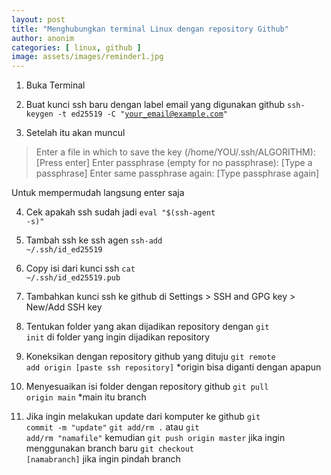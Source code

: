 ```yaml
---
layout: post
title: "Menghubungkan terminal Linux dengan repository Github"
author: anonim
categories: [ linux, github ]
image: assets/images/reminder1.jpg
---
```


1. Buka Terminal
2. Buat kunci ssh baru dengan label email yang digunakan github
<code>ssh-keygen -t ed25519 -C "your_email@example.com"</code>

3. Setelah itu akan muncul 
> Enter a file in which to save the key (/home/YOU/.ssh/ALGORITHM):[Press enter]
> Enter passphrase (empty for no passphrase): [Type a passphrase]
> Enter same passphrase again: [Type passphrase again]

Untuk mempermudah langsung enter saja

4. Cek apakah ssh sudah jadi
<code>eval "$(ssh-agent -s)"</code>

5. Tambah ssh ke ssh agen
<code>ssh-add ~/.ssh/id_ed25519</code>

6. Copy isi dari kunci ssh
<code>cat ~/.ssh/id_ed25519.pub</code>

7. Tambahkan kunci ssh ke github di Settings > SSH and GPG key > New/Add SSH key
8. Tentukan folder yang akan dijadikan repository dengan
<code>git init</code>
di folder yang ingin dijadikan repository

9. Koneksikan dengan repository github yang dituju
<code>git remote add origin [paste ssh repository]</code>
*origin bisa diganti dengan apapun

10. Menyesuaikan isi folder dengan repository github
<code>git pull origin main</code>
*main itu branch

11. Jika ingin melakukan update dari komputer ke github
<code>git commit -m "update"</code>
<code>git add/rm .</code>
atau
<code>git add/rm "namafile"</code>
kemudian
<code>git push origin master</code>
jika ingin menggunakan branch baru
<code>git checkout [namabranch]</code>
jika ingin pindah branch